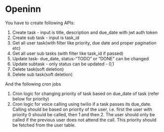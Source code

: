 # Openinn
You have to create following APIs:
1. Create task - input is title, description and due_date with jwt auth token
2. Create sub task - input is task_id
3. Get all user task(with filter like priority, due date and proper pagination etc)
4. Get all user sub tasks (with filter like task_id if passed)
5. Update task- due_date, status-”TODO” or “DONE” can be changed
6. Update subtask - only status can be updated - 0,1
7. Delete task(soft deletion)
8. Delete sub task(soft deletion)

And the following cron jobs
1. Cron logic for changing priority of task based on due_date of task (refer below for priority)
2. Cron logic for voice calling using twilio if a task passes its due_date. Calling should be based on priority of the user, i.e. first the user with priority 0 should be called, then 1 and then 2. The user should only be called if the previous user does not attend the call. This priority should be fetched from the user table.
